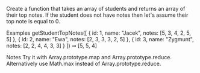 Create a function that takes an array of students and returns an array of their top notes. If the student does not have notes then let's assume their top note is equal to 0.

Examples
getStudentTopNotes([
  {
    id: 1,
    name: "Jacek",
    notes: [5, 3, 4, 2, 5, 5]
  },
  {
    id: 2,
    name: "Ewa",
    notes: [2, 3, 3, 3, 2, 5]
  },
  {
    id: 3,
    name: "Zygmunt",
    notes: [2, 2, 4, 4, 3, 3]
  }
]) ➞ [5, 5, 4]

Notes
Try it with Array.prototype.map and Array.prototype.reduce.
Alternatively use Math.max instead of Array.prototype.reduce.